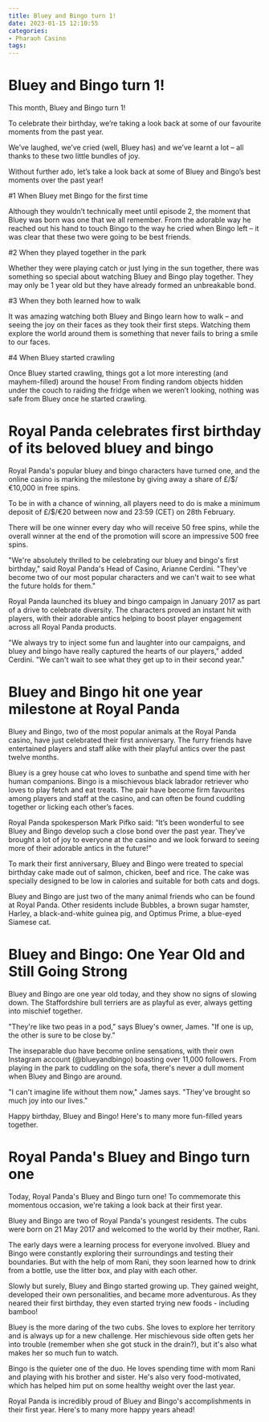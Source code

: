 ```yaml
---
title: Bluey and Bingo turn 1!
date: 2023-01-15 12:10:55
categories:
- Pharaoh Casino
tags:
---
```



#  Bluey and Bingo turn 1!

This month, Bluey and Bingo turn 1!

To celebrate their birthday, we’re taking a look back at some of our favourite moments from the past year.

We’ve laughed, we’ve cried (well, Bluey has) and we’ve learnt a lot – all thanks to these two little bundles of joy.

Without further ado, let’s take a look back at some of Bluey and Bingo’s best moments over the past year!

#1 When Bluey met Bingo for the first time

Although they wouldn’t technically meet until episode 2, the moment that Bluey was born was one that we all remember. From the adorable way he reached out his hand to touch Bingo to the way he cried when Bingo left – it was clear that these two were going to be best friends.

#2 When they played together in the park

Whether they were playing catch or just lying in the sun together, there was something so special about watching Bluey and Bingo play together. They may only be 1 year old but they have already formed an unbreakable bond.

#3 When they both learned how to walk

It was amazing watching both Bluey and Bingo learn how to walk – and seeing the joy on their faces as they took their first steps. Watching them explore the world around them is something that never fails to bring a smile to our faces.


#4 When Bluey started crawling

Once Bluey started crawling, things got a lot more interesting (and mayhem-filled) around the house! From finding random objects hidden under the couch to raiding the fridge when we weren’t looking, nothing was safe from Bluey once he started crawling.

#  Royal Panda celebrates first birthday of its beloved bluey and bingo

Royal Panda's popular bluey and bingo characters have turned one, and the online casino is marking the milestone by giving away a share of £/$/€10,000 in free spins.

To be in with a chance of winning, all players need to do is make a minimum deposit of £/$/€20 between now and 23:59 (CET) on 28th February.

There will be one winner every day who will receive 50 free spins, while the overall winner at the end of the promotion will score an impressive 500 free spins.

"We're absolutely thrilled to be celebrating our bluey and bingo's first birthday," said Royal Panda's Head of Casino, Arianne Cerdini. "They've become two of our most popular characters and we can't wait to see what the future holds for them."

 Royal Panda launched its bluey and bingo campaign in January 2017 as part of a drive to celebrate diversity. The characters proved an instant hit with players, with their adorable antics helping to boost player engagement across all Royal Panda products.

"We always try to inject some fun and laughter into our campaigns, and bluey and bingo have really captured the hearts of our players," added Cerdini. "We can't wait to see what they get up to in their second year."

#  Bluey and Bingo hit one year milestone at Royal Panda

Bluey and Bingo, two of the most popular animals at the Royal Panda casino, have just celebrated their first anniversary. The furry friends have entertained players and staff alike with their playful antics over the past twelve months.

Bluey is a grey house cat who loves to sunbathe and spend time with her human companions. Bingo is a mischievous black labrador retriever who loves to play fetch and eat treats. The pair have become firm favourites among players and staff at the casino, and can often be found cuddling together or licking each other’s faces.

Royal Panda spokesperson Mark Pifko said: “It’s been wonderful to see Bluey and Bingo develop such a close bond over the past year. They’ve brought a lot of joy to everyone at the casino and we look forward to seeing more of their adorable antics in the future!”

To mark their first anniversary, Bluey and Bingo were treated to special birthday cake made out of salmon, chicken, beef and rice. The cake was specially designed to be low in calories and suitable for both cats and dogs.

Bluey and Bingo are just two of the many animal friends who can be found at Royal Panda. Other residents include Bubbles, a brown sugar hamster, Harley, a black-and-white guinea pig, and Optimus Prime, a blue-eyed Siamese cat.

#  Bluey and Bingo: One Year Old and Still Going Strong

Bluey and Bingo are one year old today, and they show no signs of slowing down. The Staffordshire bull terriers are as playful as ever, always getting into mischief together.

"They're like two peas in a pod," says Bluey's owner, James. "If one is up, the other is sure to be close by."

The inseparable duo have become online sensations, with their own Instagram account (@blueyandbingo) boasting over 11,000 followers. From playing in the park to cuddling on the sofa, there's never a dull moment when Bluey and Bingo are around.

"I can't imagine life without them now," James says. "They've brought so much joy into our lives."

Happy birthday, Bluey and Bingo! Here's to many more fun-filled years together.

#  Royal Panda's Bluey and Bingo turn one

Today, Royal Panda's Bluey and Bingo turn one! To commemorate this momentous occasion, we're taking a look back at their first year.

Bluey and Bingo are two of Royal Panda's youngest residents. The cubs were born on 21 May 2017 and welcomed to the world by their mother, Rani.

The early days were a learning process for everyone involved. Bluey and Bingo were constantly exploring their surroundings and testing their boundaries. But with the help of mom Rani, they soon learned how to drink from a bottle, use the litter box, and play with each other.

 Slowly but surely, Bluey and Bingo started growing up. They gained weight, developed their own personalities, and became more adventurous. As they neared their first birthday, they even started trying new foods - including bamboo!

Bluey is the more daring of the two cubs. She loves to explore her territory and is always up for a new challenge. Her mischievous side often gets her into trouble (remember when she got stuck in the drain?), but it's also what makes her so much fun to watch.

Bingo is the quieter one of the duo. He loves spending time with mom Rani and playing with his brother and sister. He's also very food-motivated, which has helped him put on some healthy weight over the last year.

Royal Panda is incredibly proud of Bluey and Bingo's accomplishments in their first year. Here's to many more happy years ahead!